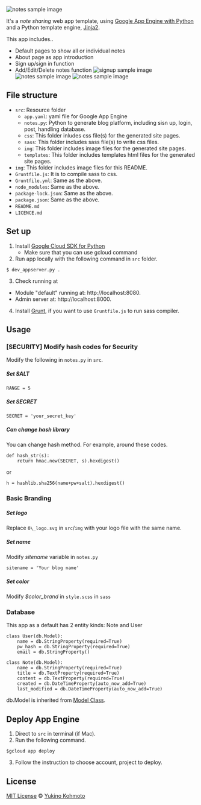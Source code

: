 ![notes sample image](img/sample_device.jpg)

It's a  *note sharing* web app template, using [Google App Engine with Python](https://cloud.google.com/python/) and a Python template engine, [Jinja2](http://jinja.pocoo.org/).

This app includes..
- Default pages to show all or individual notes
- About page as app introduction
- Sign up/sign in function
- Add/Edit/Delete notes function
![signup sample image](img/sample_signup.jpg)
![notes sample image](img/sample_note.jpg)
![notes sample image](img/sample_about.jpg)


## File structure
- `src`: Resource folder
  - `app.yaml`: yaml file for Google App Engine
  - `notes.py`: Python to generate blog platform, including sisn up, login, post, handling database.
  - `css`: This folder inludes css file(s) for the generated site pages.
  - `sass`: This folder includes sass file(s) to write css files.
  - `img`: This folder includes image files for the generated site pages. 
  - `templates`: This folder includes templates html files for the generated site pages.
- `img`: This folder includes image files for this README.
- `Gruntfile.js`: It is to compile sass to css.
- `Gruntfile.yml`: Same as the above.
- `node_modules`: Same as the above.
- `package-lock.json`: Same as the above. 
- `package.json`: Same as the above.
- `README.md`
- `LICENCE.md`

## Set up
1. Install [Google Cloud SDK for Python](https://cloud.google.com/sdk/docs/quickstart-mac-os-x)
    * Make sure that you can use gcloud command
2. Run app locally with the following command in `src` folder.
```    
$ dev_appserver.py .
```
3. Check running at
- Module "default" running at: http://localhost:8080. 
- Admin server at: http://localhost:8000.

4. Install [Grunt](https://gruntjs.com/), if you want to use `Gruntfile.js` to run sass compiler.

## Usage

### [SECURITY] Modify hash codes for Security
Modify the following in `notes.py` in `src`. 

##### Set SALT
```
RANGE = 5
```

##### Set SECRET
```
SECRET = 'your_secret_key'
```

##### Can change hash library
You can change hash method. For example, around these codes.
```
def hash_str(s):
    return hmac.new(SECRET, s).hexdigest()
``` 
or 
```
h = hashlib.sha256(name+pw+salt).hexdigest()
```

### Basic Branding

##### Set logo
Replace `0\_logo.svg` in `src`/`img` with your logo file with the same name.

##### Set name
Modify *sitename* variable in `notes.py`  
```
sitename = 'Your blog name'
```

##### Set color
Modify *$color_brand* in `style.scss` in `sass` 


### Database
This app as a default has 2 entity kinds: Note and User

```
class User(db.Model):
    name = db.StringProperty(required=True)
    pw_hash = db.StringProperty(required=True)
    email = db.StringProperty()
```
```
class Note(db.Model):
    name = db.StringProperty(required=True)
    title = db.TextProperty(required=True)
    content = db.TextProperty(required=True)
    created = db.DateTimeProperty(auto_now_add=True)
    last_modified = db.DateTimeProperty(auto_now_add=True)
```
db.Model is inherited from [Model Class](https://cloud.google.com/appengine/docs/standard/python/datastore/modelclass).


## Deploy App Engine
1. Direct to `src` in terminal (if Mac).
2. Run the following command.
```
$gcloud app deploy
```
3. Follow the instruction to choose account, project to deploy.

## License
[MIT License](https://choosealicense.com/licenses/mit/) © [Yukino Kohmoto](http://yukinokoh.github.io/)

